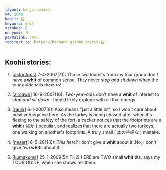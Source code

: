 ```yaml
---
layout: kanji-remain
v4: 2046
kanji: 些
keyword: whit
strokes: 8
on-yomi: サ
permalink: /些/
redirect_to: https://hochanh.github.io/rtk/些
---
```


## Koohii stories: 

1) [<a href="http://kanji.koohii.com/profile/astridtops">astridtops</a>] 7-4-2007(71): Those two tourists from my tour group don&#039;t have a<strong> whit</strong> of common sense. They never <em>stop and sit down</em> when the tour guide tells them to!

2) [<a href="http://kanji.koohii.com/profile/aircawn">aircawn</a>] 16-9-2007(16): <em>Two</em>-year-olds don&#039;t have a<strong> whit</strong> of interest to <em>stop and sit down</em>. They&#039;d likely explode with all that energy.

3) [<a href="http://kanji.koohii.com/profile/raulir">raulir</a>] 6-1-2007(8): Also means &quot;just a little bit&quot;, so I won&#039;t care about positive/negative here. As the turkey is being chased after when it&#039;s fleeing to the safety of the fort, a tracker notices that the footprints are a<strong> whit</strong> ( 些か ) peculiar, and realizes that there are actually two turkeys, one walking on another&#039;s footprints. A truly small ( 本の些細な ) mistake.

4) [<a href="http://kanji.koohii.com/profile/nesert">nesert</a>] 6-5-2011(6): <em>This here</em>? I don&#039;t give a<strong> whit</strong> about it..No, I don&#039;t give <em>two</em><strong> whit</strong>s about it!

5) [<a href="http://kanji.koohii.com/profile/kumakuma">kumakuma</a>] 25-1-2009(5): THIS HERE are TWO small<strong> whit</strong> tits, says my TOUR GUIDE, when she shows me them.

